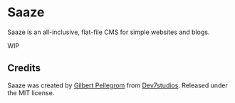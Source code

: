 # Saaze

Saaze is an all-inclusive, flat-file CMS for simple websites and blogs.

WIP

## Credits

Saaze was created by [Gilbert Pellegrom](https://gilbitron.me) from [Dev7studios](https://dev7studios.co). Released under the MIT license.
